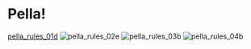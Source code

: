 # Pella!
[pella_rules_01d](https://user-images.githubusercontent.com/115367632/199985729-d0e0b5e3-e898-49c9-8289-3e0d9ebd8a82.png)
![pella_rules_02e](https://user-images.githubusercontent.com/115367632/199986042-c75b9444-71bc-4557-b258-6f01a68264fc.png)
![pella_rules_03b](https://user-images.githubusercontent.com/115367632/199986183-73b8883a-dbbf-46a6-806e-bcaa17d286dd.png)
![pella_rules_04b](https://user-images.githubusercontent.com/115367632/199986298-0b28e8c8-1d7f-41a7-a3ea-a809fa1a278b.png)
